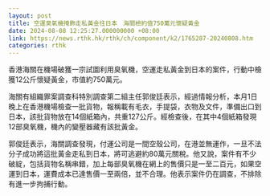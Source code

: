 ```yaml
---
layout: post
title: 空運臭氧機掩飾走私黃金往日本　海關檢約值750萬元懷疑黃金
date: 2024-08-08 12:25:27.000000000 +08:00
link: https://news.rthk.hk/rthk/ch/component/k2/1765287-20240808.htm
categories: rthk
---
```


香港海關在機場破獲一宗試圖利用臭氧機，空運走私黃金到日本的案件，行動中檢獲12公斤懷疑黃金，市值約750萬元。

海關有組織罪案調查科特別調查第二組主任郭俊廷表示，經過情報分析，本月1日晚上在香港機場檢查一批貨物，報稱載有毛衣，手提袋，衣物及文件，準備出口到日本，該批貨物放在14個紙箱內，共重127公斤。經檢查後，在其中4個紙箱發現12部臭氧機，機內的變壓器藏有該批黃金。

郭俊廷表示，海關調查發現，付運公司是一間空殼公司，在港並無運作，一旦不法分子成功將這批黃金走私到日本，將可逃避約80萬元關稅。他又說，案件有不少破綻，包括貨物名稱串錯，加上每部臭氧機在網上的售價只是一至二百元，如果空運到日本，運費成本已達售價一至兩倍，並不合理。他表示案件仍在調查，不排除有進一步拘捕行動。
